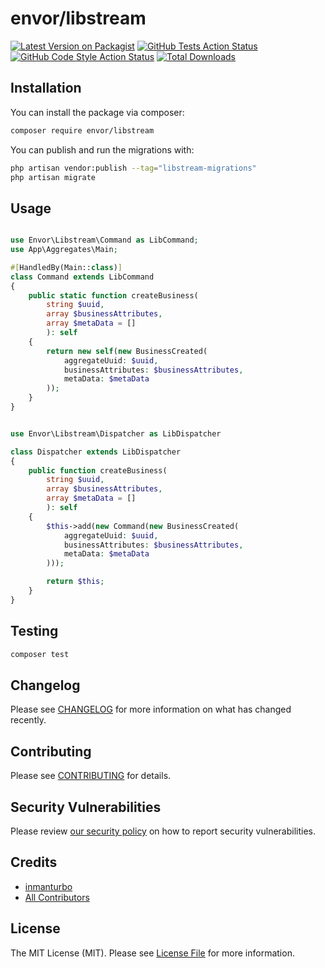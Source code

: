 # envor/libstream

[![Latest Version on Packagist](https://img.shields.io/packagist/v/envor/envor-libstream.svg?style=flat-square)](https://packagist.org/packages/envor/libstream)
[![GitHub Tests Action Status](https://img.shields.io/github/actions/workflow/status/envor/envor-libstream/run-tests.yml?branch=main&label=tests&style=flat-square)](https://github.com/envor/envor-libstream/actions?query=workflow%3Arun-tests+branch%3Amain)
[![GitHub Code Style Action Status](https://img.shields.io/github/actions/workflow/status/envor/envor-libstream/fix-php-code-style-issues.yml?branch=main&label=code%20style&style=flat-square)](https://github.com/envor/envor-libstream/actions?query=workflow%3A"Fix+PHP+code+style+issues"+branch%3Amain)
[![Total Downloads](https://img.shields.io/packagist/dt/envor/libstream.svg?style=flat-square)](https://packagist.org/packages/envor/libstream)

## Installation

You can install the package via composer:

```bash
composer require envor/libstream
```

You can publish and run the migrations with:

```bash
php artisan vendor:publish --tag="libstream-migrations"
php artisan migrate
```

## Usage

```php

use Envor\Libstream\Command as LibCommand;
use App\Aggregates\Main;

#[HandledBy(Main::class)]
class Command extends LibCommand
{
    public static function createBusiness(
        string $uuid, 
        array $businessAttributes, 
        array $metaData = []
        ): self
    {
        return new self(new BusinessCreated(
            aggregateUuid: $uuid,
            businessAttributes: $businessAttributes,
            metaData: $metaData
        ));
    }
}

```
```php

use Envor\Libstream\Dispatcher as LibDispatcher

class Dispatcher extends LibDispatcher
{
    public function createBusiness(
        string $uuid, 
        array $businessAttributes, 
        array $metaData = []
        ): self
    {
        $this->add(new Command(new BusinessCreated(
            aggregateUuid: $uuid,
            businessAttributes: $businessAttributes,
            metaData: $metaData
        )));

        return $this;
    }
}
```

## Testing

```bash
composer test
```

## Changelog

Please see [CHANGELOG](CHANGELOG.md) for more information on what has changed recently.

## Contributing

Please see [CONTRIBUTING](CONTRIBUTING.md) for details.

## Security Vulnerabilities

Please review [our security policy](../../security/policy) on how to report security vulnerabilities.

## Credits

- [inmanturbo](https://github.com/envor)
- [All Contributors](../../contributors)

## License

The MIT License (MIT). Please see [License File](LICENSE.md) for more information.
